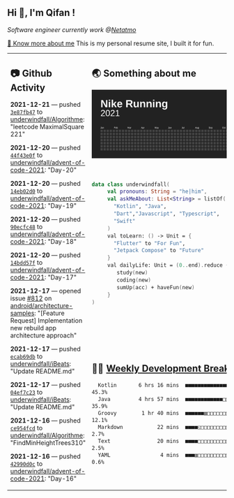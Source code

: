 <h2> Hi 👋, I'm Qifan ! </h2>
<p><em>Software engineer currently work @<a href="https://www.netatmo.com">Netatmo</a>
</em></p><p><a href="https://qifanyang.com/resume" target="_blank"> 🔭 Know more about me</a> This is my personal resume site, I built it for fun.</p>
<table><tr><td valign="top" rowspan="2">

 ## 📷 Github Activity
 <!-- githubActivity starts -->
  **2021-12-21** — pushed [`3e87fb47`](https://github.com/underwindfall/Algorithme/commit/3e87fb47e8bb3e1e911f60122f0f788f7e40819d) to [underwindfall/Algorithme](https://api.github.com/repos/underwindfall/Algorithme): "leetcode MaximalSquare 221"

  **2021-12-20** — pushed [`44f43e0f`](https://github.com/underwindfall/advent-of-code-2021/commit/44f43e0fa263bbd752cc476edc08afa7edd5586c) to [underwindfall/advent-of-code-2021](https://api.github.com/repos/underwindfall/advent-of-code-2021): "Day-20"

  **2021-12-20** — pushed [`14eb02d0`](https://github.com/underwindfall/advent-of-code-2021/commit/14eb02d02a809e51c32d7a2904177ad354d21ab2) to [underwindfall/advent-of-code-2021](https://api.github.com/repos/underwindfall/advent-of-code-2021): "Day-19"

  **2021-12-20** — pushed [`90ecfc48`](https://github.com/underwindfall/advent-of-code-2021/commit/90ecfc486341f2f6b2af962917531368cb5c1811) to [underwindfall/advent-of-code-2021](https://api.github.com/repos/underwindfall/advent-of-code-2021): "Day-18"

  **2021-12-20** — pushed [`14bdd57f`](https://github.com/underwindfall/advent-of-code-2021/commit/14bdd57fa40e2fbc9cb664e67331e0ba67452fd2) to [underwindfall/advent-of-code-2021](https://api.github.com/repos/underwindfall/advent-of-code-2021): "Day-17"

  **2021-12-17** — opened issue [#812](https://api.github.com/repos/android/architecture-samples/issues/812) on [android/architecture-samples](https://api.github.com/repos/android/architecture-samples): "[Feature Request] Implementation new rebuild app architecture approach"

  **2021-12-17** — pushed [`ecab69db`](https://github.com/underwindfall/iBeats/commit/ecab69db0f9637742df3ac0c63a156f937b9a595) to [underwindfall/iBeats](https://api.github.com/repos/underwindfall/iBeats): "Update README.md"

  **2021-12-17** — pushed [`04ef7c23`](https://github.com/underwindfall/iBeats/commit/04ef7c230320c2083bb2df85d2fa540a706d2db5) to [underwindfall/iBeats](https://api.github.com/repos/underwindfall/iBeats): "Update README.md"

  **2021-12-16** — pushed [`ce954fcd`](https://github.com/underwindfall/Algorithme/commit/ce954fcdd13d298b4426d013fb1e340066daaed9) to [underwindfall/Algorithme](https://api.github.com/repos/underwindfall/Algorithme): "FindMinHeightTrees310"

  **2021-12-16** — pushed [`42990d0c`](https://github.com/underwindfall/advent-of-code-2021/commit/42990d0c91d9a6d87420d057a218f0af66be1d53) to [underwindfall/advent-of-code-2021](https://api.github.com/repos/underwindfall/advent-of-code-2021): "Day-16"
 <!-- githubActivity ends -->
 </td><td valign="top">

 ## 🌏 Something about me
 <!-- profile starts -->
 <a href="https://github.com/underwindfall" width="100%">
   <img src="https://github.com/underwindfall/GitHubPoster/blob/main/examples/nike.svg"/>
 </a>
 <br/>
 <br/>
 <br/>

 ```kotlin
 data class underwindfall(
      val pronouns: String = "he|him",
      val askMeAbout: List<String> = listOf(
        "Kotlin", "Java",
        "Dart","Javascript", "Typescript",
        "Swift"
      )
      val toLearn: () -> Unit = {
        "Flutter" to "For Fun",
        "Jetpack Compose" to "Future"
      }
      val dailyLife: Unit = (0..end).reduce { acc, new ->
         study(new)
         coding(new)
         sumUp(acc) + haveFun(new)
      }
 )
 ```
 <!-- profile ends -->
 </td></tr><tr><td valign="top">

 ## 🏊‍♂️ <a href="https://gist.github.com/underwindfall/377ee88ba1fabd1e93516e48ca9c61eb" target="_blank">Weekly Development Breakdown</a>
  <!-- codeTime starts -->
  ```text
    Kotlin       6 hrs 16 mins  ■■■■■■■■■■■■■■◱□□□□□□□□□  45.3%
    Java         4 hrs 57 mins  ■■■■■■■■■■■■□□□□□□□□□□□□  35.9%
    Groovy        1 hr 40 mins  ■■■■■■▥□□□□□□□□□□□□□□□□□  12.1%
    Markdown           22 mins  ■■■■◱□□□□□□□□□□□□□□□□□□□   2.7%
    Text               20 mins  ■■■■□□□□□□□□□□□□□□□□□□□□   2.5%
    YAML                4 mins  ■■■▥□□□□□□□□□□□□□□□□□□□□   0.6%
  ```
  <!-- codeTime starts -->
  </td></tr></table>